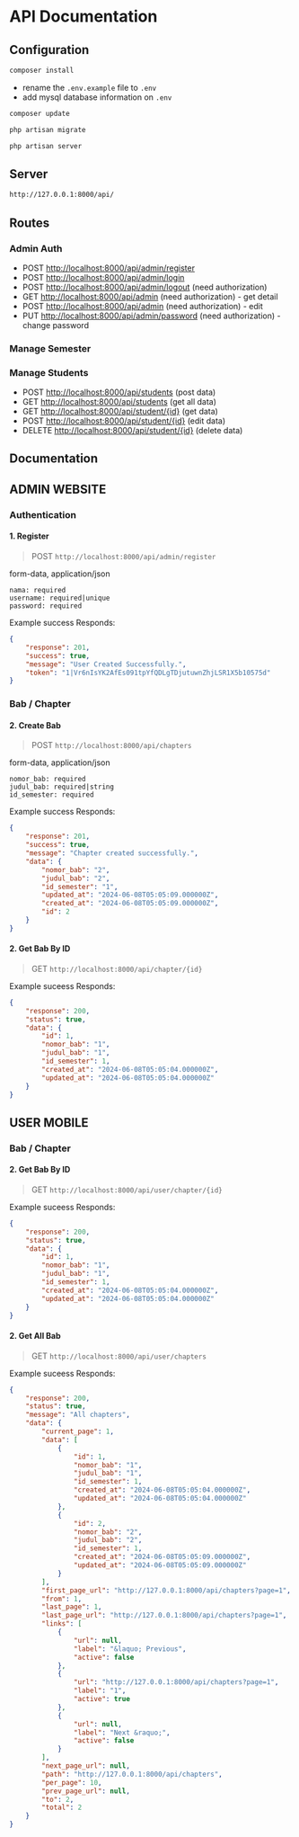 # API Documentation

## Configuration

```bash
composer install
```

-   rename the `.env.example` file to `.env`
-   add mysql database information on `.env`

```bash
composer update
```

```bash
php artisan migrate
```

```bash
php artisan server
```

## Server

```bash
http://127.0.0.1:8000/api/
```

## Routes

### Admin Auth

-   POST <http://localhost:8000/api/admin/register>
-   POST <http://localhost:8000/api/admin/login>
-   POST <http://localhost:8000/api/admin/logout> (need authorization)
-   GET <http://localhost:8000/api/admin> (need authorization) - get detail
-   POST <http://localhost:8000/api/admin> (need authorization) - edit
-   PUT <http://localhost:8000/api/admin/password> (need authorization) - change password

### Manage Semester

### Manage Students

-   POST <http://localhost:8000/api/students> (post data)
-   GET <http://localhost:8000/api/students> (get all data)
-   GET <http://localhost:8000/api/student/{id}> (get data)
-   POST <http://localhost:8000/api/student/{id}> (edit data)
-   DELETE <http://localhost:8000/api/student/{id}> (delete data)

## Documentation

## ADMIN WEBSITE

### Authentication

#### 1. Register

> POST `http://localhost:8000/api/admin/register`

form-data, application/json

```
nama: required
username: required|unique
password: required
```

Example success Responds:

```JSON
{
    "response": 201,
    "success": true,
    "message": "User Created Successfully.",
    "token": "1|Vr6nIsYK2AfEs091tpYfQDLgTDjutuwnZhjLSR1X5b10575d"
}
```

### Bab / Chapter

#### 2. Create Bab

> POST `http://localhost:8000/api/chapters`

form-data, application/json

```
nomor_bab: required
judul_bab: required|string
id_semester: required
```

Example success Responds:

```JSON
{
    "response": 201,
    "success": true,
    "message": "Chapter created successfully.",
    "data": {
        "nomor_bab": "2",
        "judul_bab": "2",
        "id_semester": "1",
        "updated_at": "2024-06-08T05:05:09.000000Z",
        "created_at": "2024-06-08T05:05:09.000000Z",
        "id": 2
    }
}
```

#### 2. Get Bab By ID

> GET `http://localhost:8000/api/chapter/{id}`

Example suceess Responds:

```JSON
{
    "response": 200,
    "status": true,
    "data": {
        "id": 1,
        "nomor_bab": "1",
        "judul_bab": "1",
        "id_semester": 1,
        "created_at": "2024-06-08T05:05:04.000000Z",
        "updated_at": "2024-06-08T05:05:04.000000Z"
    }
}
```

## USER MOBILE

### Bab / Chapter

#### 2. Get Bab By ID

> GET `http://localhost:8000/api/user/chapter/{id}`

Example suceess Responds:

```JSON
{
    "response": 200,
    "status": true,
    "data": {
        "id": 1,
        "nomor_bab": "1",
        "judul_bab": "1",
        "id_semester": 1,
        "created_at": "2024-06-08T05:05:04.000000Z",
        "updated_at": "2024-06-08T05:05:04.000000Z"
    }
}
```

#### 2. Get All Bab

> GET `http://localhost:8000/api/user/chapters`

Example suceess Responds:

```JSON
{
    "response": 200,
    "status": true,
    "message": "All chapters",
    "data": {
        "current_page": 1,
        "data": [
            {
                "id": 1,
                "nomor_bab": "1",
                "judul_bab": "1",
                "id_semester": 1,
                "created_at": "2024-06-08T05:05:04.000000Z",
                "updated_at": "2024-06-08T05:05:04.000000Z"
            },
            {
                "id": 2,
                "nomor_bab": "2",
                "judul_bab": "2",
                "id_semester": 1,
                "created_at": "2024-06-08T05:05:09.000000Z",
                "updated_at": "2024-06-08T05:05:09.000000Z"
            }
        ],
        "first_page_url": "http://127.0.0.1:8000/api/chapters?page=1",
        "from": 1,
        "last_page": 1,
        "last_page_url": "http://127.0.0.1:8000/api/chapters?page=1",
        "links": [
            {
                "url": null,
                "label": "&laquo; Previous",
                "active": false
            },
            {
                "url": "http://127.0.0.1:8000/api/chapters?page=1",
                "label": "1",
                "active": true
            },
            {
                "url": null,
                "label": "Next &raquo;",
                "active": false
            }
        ],
        "next_page_url": null,
        "path": "http://127.0.0.1:8000/api/chapters",
        "per_page": 10,
        "prev_page_url": null,
        "to": 2,
        "total": 2
    }
}
```
